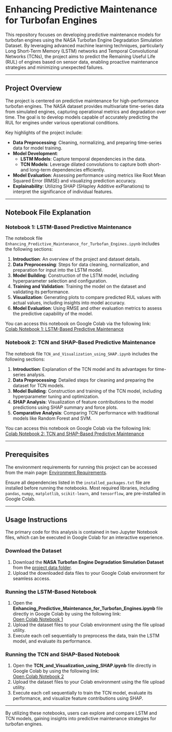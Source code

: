 # Enhancing Predictive Maintenance for Turbofan Engines

This repository focuses on developing predictive maintenance models for turbofan engines using the NASA Turbofan Engine Degradation Simulation Dataset. By leveraging advanced machine learning techniques, particularly Long Short-Term Memory (LSTM) networks and Temporal Convolutional Networks (TCNs), the project aims to predict the Remaining Useful Life (RUL) of engines based on sensor data, enabling proactive maintenance strategies and minimizing unexpected failures.

---

## Project Overview

The project is centered on predictive maintenance for high-performance turbofan engines. The NASA dataset provides multivariate time-series data from simulated engines, capturing operational metrics and degradation over time. The goal is to develop models capable of accurately predicting the RUL for engines under various operational conditions.

Key highlights of the project include:
- **Data Preprocessing**: Cleaning, normalizing, and preparing time-series data for model training.
- **Model Development**:
  - **LSTM Models**: Capture temporal dependencies in the data.
  - **TCN Models**: Leverage dilated convolutions to capture both short- and long-term dependencies efficiently.
- **Model Evaluation**: Assessing performance using metrics like Root Mean Squared Error (RMSE) and visualizing prediction accuracy.
- **Explainability**: Utilizing SHAP (SHapley Additive exPlanations) to interpret the significance of individual features.

---

## Notebook File Explanation

### Notebook 1: LSTM-Based Predictive Maintenance
The notebook file `Enhancing_Predictive_Maintenance_for_Turbofan_Engines.ipynb` includes the following sections:
1. **Introduction**: An overview of the project and dataset details.
2. **Data Preprocessing**: Steps for data cleaning, normalization, and preparation for input into the LSTM model.
3. **Model Building**: Construction of the LSTM model, including hyperparameter selection and configuration.
4. **Training and Validation**: Training the model on the dataset and validating its performance.
5. **Visualization**: Generating plots to compare predicted RUL values with actual values, including insights into model accuracy.
6. **Model Evaluation**: Using RMSE and other evaluation metrics to assess the predictive capability of the model.

You can access this notebook on Google Colab via the following link:  
[Colab Notebook 1: LSTM-Based Predictive Maintenance](https://colab.research.google.com/drive/1DL0-iba6HReCSmTpzFwX3IJCCE68inaf#scrollTo=W_mD1ptTbSNs)

### Notebook 2: TCN and SHAP-Based Predictive Maintenance
The notebook file `TCN_and_Visualization_using_SHAP.ipynb` includes the following sections:
1. **Introduction**: Explanation of the TCN model and its advantages for time-series analysis.
2. **Data Preprocessing**: Detailed steps for cleaning and preparing the dataset for TCN models.
3. **Model Building**: Construction and training of the TCN model, including hyperparameter tuning and optimization.
4. **SHAP Analysis**: Visualization of feature contributions to the model predictions using SHAP summary and force plots.
5. **Comparative Analysis**: Comparing TCN performance with traditional models like Random Forest and SVM.

You can access this notebook on Google Colab via the following link:  
[Colab Notebook 2: TCN and SHAP-Based Predictive Maintenance](https://colab.research.google.com/drive/1_uNJm4qtow-2Esn_ZCvqRnrXpzeZ2Lc1#scrollTo=x_NrR6PfzNpH)

---

## Prerequisites

The environment requirements for running this project can be accessed from the main page: [Environment Requirements](https://github.com/STATS201-DKU-Autumn2024/Final_Project_Tangxu/tree/main).

Ensure all dependencies listed in the `installed_packages.txt` file are installed before running the notebooks. Most required libraries, including `pandas`, `numpy`, `matplotlib`, `scikit-learn`, and `tensorflow`, are pre-installed in Google Colab.

---

## Usage Instructions

The primary code for this analysis is contained in two Jupyter Notebook files, which can be executed in Google Colab for an interactive experience.

### Download the Dataset

1. Download the **NASA Turbofan Engine Degradation Simulation Dataset** from the [project data folder](https://github.com/STATS201-DKU-Autumn2024/Final_Project_Tangxu/tree/main/Data).
2. Upload the downloaded data files to your Google Colab environment for seamless access.

### Running the LSTM-Based Notebook

1. Open the **Enhancing_Predictive_Maintenance_for_Turbofan_Engines.ipynb** file directly in Google Colab by using the following link:  
   [Open Colab Notebook 1](https://colab.research.google.com/drive/1DL0-iba6HReCSmTpzFwX3IJCCE68inaf#scrollTo=W_mD1ptTbSNs)
2. Upload the dataset files to your Colab environment using the file upload utility.
3. Execute each cell sequentially to preprocess the data, train the LSTM model, and evaluate its performance.

### Running the TCN and SHAP-Based Notebook

1. Open the **TCN_and_Visualization_using_SHAP.ipynb** file directly in Google Colab by using the following link:  
   [Open Colab Notebook 2](https://colab.research.google.com/drive/1_uNJm4qtow-2Esn_ZCvqRnrXpzeZ2Lc1#scrollTo=x_NrR6PfzNpH)
2. Upload the dataset files to your Colab environment using the file upload utility.
3. Execute each cell sequentially to train the TCN model, evaluate its performance, and visualize feature contributions using SHAP.

---

By utilizing these notebooks, users can explore and compare LSTM and TCN models, gaining insights into predictive maintenance strategies for turbofan engines.
